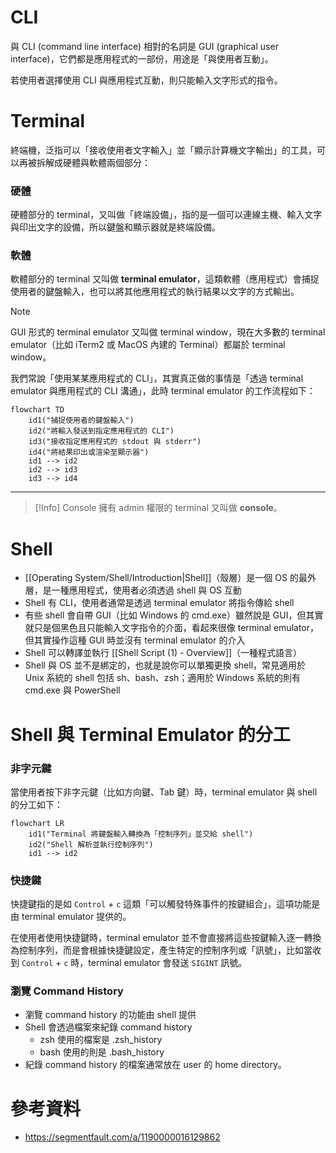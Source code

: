 # CLI

與 CLI (command line interface) 相對的名詞是 GUI (graphical user interface)，它們都是應用程式的一部份，用途是「與使用者互動」。

若使用者選擇使用 CLI 與應用程式互動，則只能輸入文字形式的指令。 

# Terminal

終端機，泛指可以「接收使用者文字輸入」並「顯示計算機文字輸出」的工具，可以再被拆解成硬體與軟體兩個部分：

### 硬體

硬體部分的 terminal，又叫做「終端設備」，指的是一個可以連線主機、輸入文字與印出文字的設備，所以鍵盤和顯示器就是終端設備。

### 軟體

軟體部分的 terminal 又叫做 **terminal emulator**，這類軟體（應用程式）會捕捉使用者的鍵盤輸入，也可以將其他應用程式的執行結果以文字的方式輸出。

>[!Note]
>GUI 形式的 terminal emulator 又叫做 terminal window，現在大多數的 terminal emulator（比如 iTerm2 或 MacOS 內建的 Terminal）都屬於 terminal window。

我們常說「使用某某應用程式的 CLI」，其實真正做的事情是「透過 terminal emulator 與應用程式的 CLI 溝通」，此時 terminal emulator 的工作流程如下：

```mermaid
flowchart TD
    id1("捕捉使用者的鍵盤輸入")
    id2("將輸入發送到指定應用程式的 CLI")
    id3("接收指定應用程式的 stdout 與 stderr")
    id4("將結果印出或渲染至顯示器")
    id1 --> id2
    id2 --> id3
    id3 --> id4
```

---

>[!Info] Console
>擁有 admin 權限的 terminal 又叫做 **console**。

# Shell

- [[Operating System/Shell/Introduction|Shell]]（殼層）是一個 OS 的最外層，是一種應用程式，使用者必須透過 shell 與 OS 互動
- Shell 有 CLI，使用者通常是透過 terminal emulator 將指令傳給 shell
- 有些 shell 會自帶 GUI（比如 Windows 的 cmd.exe）雖然說是 GUI，但其實就只是個黑色且只能輸入文字指令的介面，看起來很像 terminal emulator，但其實操作這種 GUI 時並沒有 terminal emulator 的介入
- Shell 可以轉譯並執行 [[Shell Script (1) - Overview]]（一種程式語言）
- Shell 與 OS 並不是綁定的，也就是說你可以單獨更換 shell，常見適用於 Unix 系統的 shell 包括 sh、bash、zsh；適用於 Windows 系統的則有 cmd.exe 與 PowerShell

# Shell 與 Terminal Emulator 的分工

### 非字元鍵

當使用者按下非字元鍵（比如方向鍵、Tab 鍵）時，terminal emulator 與 shell 的分工如下：

```mermaid
flowchart LR
    id1("Terminal 將鍵盤輸入轉換為「控制序列」並交給 shell")
    id2("Shell 解析並執行控制序列")
    id1 --> id2
```

### 快捷鍵

快捷鍵指的是如 `Control` + `c` 這類「可以觸發特殊事件的按鍵組合」，這項功能是由 terminal emulator 提供的。

在使用者使用快捷鍵時，terminal emulator 並不會直接將這些按鍵輸入逐一轉換為控制序列，而是會根據快捷鍵設定，產生特定的控制序列或「訊號」，比如當收到  `Control` + `c` 時，terminal emulator 會發送 `SIGINT` 訊號。

### 瀏覽 Command History

- 瀏覽 command history 的功能由 shell 提供
- Shell 會透過檔案來紀錄 command history
    - zsh 使用的檔案是 .zsh_history
    - bash 使用的則是 .bash_history
- 紀錄 command history 的檔案通常放在 user 的 home directory。

# 參考資料

- <https://segmentfault.com/a/1190000016129862>
